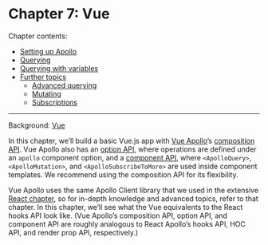 # Chapter 7: Vue

Chapter contents:

* [Setting up Apollo](setting-up-apollo.md)
* [Querying](querying.md)
* [Querying with variables](querying-with-variables.md)
* [Further topics](further-topics.md)
  * [Advanced querying](further-topics.md#advanced-querying)
  * [Mutating](further-topics.md#mutating)
  * [Subscriptions](further-topics.md#subscriptions)

---

Background: [Vue](../background/vue.md)

In this chapter, we’ll build a basic Vue.js app with [Vue Apollo](https://v4.apollo.vuejs.org/)’s [composition API](https://v4.apollo.vuejs.org/guide-composable/). Vue Apollo also has an [option API](https://v4.apollo.vuejs.org/guide-option/), where operations are defined under an `apollo` component option, and a [component API](https://v4.apollo.vuejs.org/guide-components/#what-are-apollo-components), where `<ApolloQuery>`, `<ApolloMutation>`, and `<ApolloSubscribeToMore>` are used inside component templates. We recommend using the composition API for its flexibility.

Vue Apollo uses the same Apollo Client library that we used in the extensive [React chapter](../react/index.md), so for in-depth knowledge and advanced topics, refer to that chapter. In this chapter, we’ll see what the Vue equivalents to the React hooks API look like. (Vue Apollo’s composition API, option API, and component API are roughly analogous to React Apollo’s hooks API, HOC API, and render prop API, respectively.)
